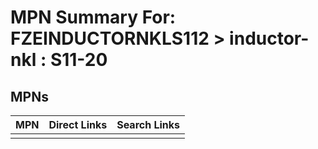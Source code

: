 



# MPN Summary For: FZEINDUCTORNKLS112 > inductor-nkl : S11-20

## MPNs
  

|MPN|Direct Links|Search Links|
| :--- | :--- | :--- |
||||
